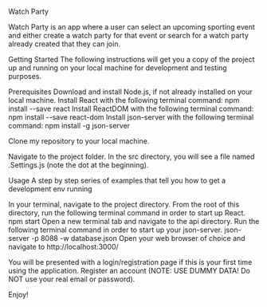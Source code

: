 Watch Party

Watch Party is an app where a user can select an upcoming sporting event and either create a watch party for that event or search for a watch party already created that they can join.

Getting Started
The following instructions will get you a copy of the project up and running on your local machine for development and testing purposes.

Prerequisites
Download and install Node.js, if not already installed on your local machine.
Install React with the following terminal command:
npm install --save react
Install ReactDOM with the following terminal command:
npm install --save react-dom
Install json-server with the following terminal command:
npm install -g json-server

Clone my repository to your local machine.

Navigate to the project folder. In the src directory, you will see a file named .Settings.js (note the dot at the beginning).

Usage
A step by step series of examples that tell you how to get a development env running

In your terminal, navigate to the project directory.
From the root of this directory, run the following terminal command in order to start up React.
npm start
Open a new terminal tab and navigate to the api directory.
Run the following terminal command in order to start up your json-server.
json-server -p 8088 -w database.json
Open your web browser of choice and navigate to http://localhost:3000/

You will be presented with a login/registration page if this is your first time using the application. Register an account (NOTE: USE DUMMY DATA! Do NOT use your real email or password).

Enjoy!